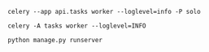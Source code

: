 ```start the workers
celery --app api.tasks worker --loglevel=info -P solo
```

```this didn't
celery -A tasks worker --loglevel=INFO
```

```start the django server
python manage.py runserver
```
